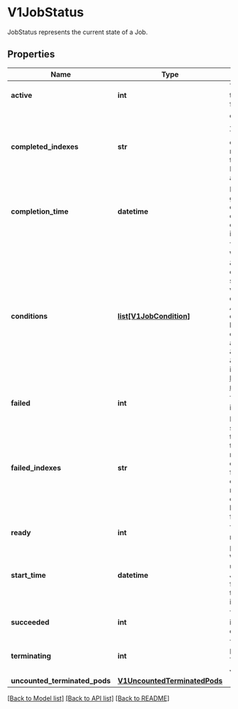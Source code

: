 # V1JobStatus

JobStatus represents the current state of a Job.
## Properties
Name | Type | Description | Notes
------------ | ------------- | ------------- | -------------
**active** | **int** | The number of pending and running pods which are not terminating (without a deletionTimestamp). The value is zero for finished jobs. | [optional] 
**completed_indexes** | **str** | completedIndexes holds the completed indexes when .spec.completionMode &#x3D; \&quot;Indexed\&quot; in a text format. The indexes are represented as decimal integers separated by commas. The numbers are listed in increasing order. Three or more consecutive numbers are compressed and represented by the first and last element of the series, separated by a hyphen. For example, if the completed indexes are 1, 3, 4, 5 and 7, they are represented as \&quot;1,3-5,7\&quot;. | [optional] 
**completion_time** | **datetime** | Represents time when the job was completed. It is not guaranteed to be set in happens-before order across separate operations. It is represented in RFC3339 form and is in UTC. The completion time is set when the job finishes successfully, and only then. The value cannot be updated or removed. The value indicates the same or later point in time as the startTime field. | [optional] 
**conditions** | [**list[V1JobCondition]**](V1JobCondition.md) | The latest available observations of an object&#39;s current state. When a Job fails, one of the conditions will have type \&quot;Failed\&quot; and status true. When a Job is suspended, one of the conditions will have type \&quot;Suspended\&quot; and status true; when the Job is resumed, the status of this condition will become false. When a Job is completed, one of the conditions will have type \&quot;Complete\&quot; and status true.  A job is considered finished when it is in a terminal condition, either \&quot;Complete\&quot; or \&quot;Failed\&quot;. A Job cannot have both the \&quot;Complete\&quot; and \&quot;Failed\&quot; conditions. Additionally, it cannot be in the \&quot;Complete\&quot; and \&quot;FailureTarget\&quot; conditions. The \&quot;Complete\&quot;, \&quot;Failed\&quot; and \&quot;FailureTarget\&quot; conditions cannot be disabled.  More info: https://kubernetes.io/docs/concepts/workloads/controllers/jobs-run-to-completion/ | [optional] 
**failed** | **int** | The number of pods which reached phase Failed. The value increases monotonically. | [optional] 
**failed_indexes** | **str** | FailedIndexes holds the failed indexes when spec.backoffLimitPerIndex is set. The indexes are represented in the text format analogous as for the &#x60;completedIndexes&#x60; field, ie. they are kept as decimal integers separated by commas. The numbers are listed in increasing order. Three or more consecutive numbers are compressed and represented by the first and last element of the series, separated by a hyphen. For example, if the failed indexes are 1, 3, 4, 5 and 7, they are represented as \&quot;1,3-5,7\&quot;. The set of failed indexes cannot overlap with the set of completed indexes.  This field is beta-level. It can be used when the &#x60;JobBackoffLimitPerIndex&#x60; feature gate is enabled (enabled by default). | [optional] 
**ready** | **int** | The number of active pods which have a Ready condition and are not terminating (without a deletionTimestamp). | [optional] 
**start_time** | **datetime** | Represents time when the job controller started processing a job. When a Job is created in the suspended state, this field is not set until the first time it is resumed. This field is reset every time a Job is resumed from suspension. It is represented in RFC3339 form and is in UTC.  Once set, the field can only be removed when the job is suspended. The field cannot be modified while the job is unsuspended or finished. | [optional] 
**succeeded** | **int** | The number of pods which reached phase Succeeded. The value increases monotonically for a given spec. However, it may decrease in reaction to scale down of elastic indexed jobs. | [optional] 
**terminating** | **int** | The number of pods which are terminating (in phase Pending or Running and have a deletionTimestamp).  This field is beta-level. The job controller populates the field when the feature gate JobPodReplacementPolicy is enabled (enabled by default). | [optional] 
**uncounted_terminated_pods** | [**V1UncountedTerminatedPods**](V1UncountedTerminatedPods.md) |  | [optional] 

[[Back to Model list]](../README.md#documentation-for-models) [[Back to API list]](../README.md#documentation-for-api-endpoints) [[Back to README]](../README.md)


